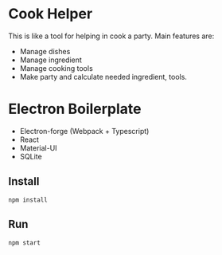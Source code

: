 # Cook Helper
This is like a tool for helping in cook a party.
Main features are:
- Manage dishes
- Manage ingredient
- Manage cooking tools
- Make party and calculate needed ingredient, tools.

# Electron Boilerplate
- Electron-forge (Webpack + Typescript)
- React
- Material-UI
- SQLite

## Install
`npm install`

## Run
`npm start`
